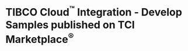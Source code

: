 # TIBCO Cloud<sup>&trade;</sup> Integration - Develop Samples published on TCI Marketplace<sup>&reg;</sup>